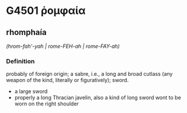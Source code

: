 # G4501 ῥομφαία

## rhomphaía

_(hrom-fah'-yah | rome-FEH-ah | rome-FAY-ah)_

### Definition

probably of foreign origin; a sabre, i.e., a long and broad cutlass (any weapon of the kind, literally or figuratively); sword.

- a large sword
- properly a long Thracian javelin, also a kind of long sword wont to be worn on the right shoulder


